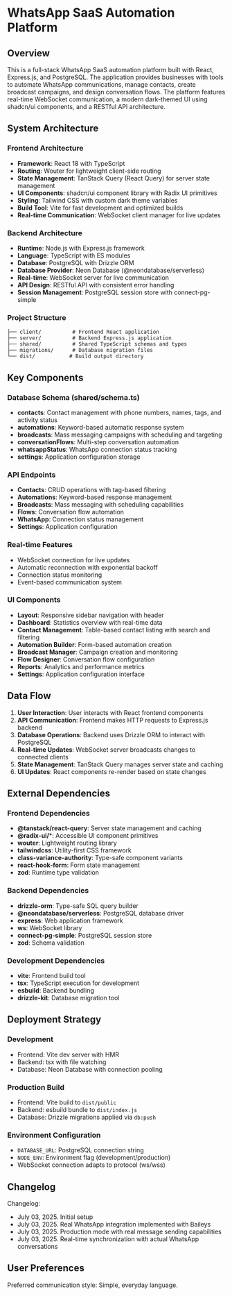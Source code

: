# WhatsApp SaaS Automation Platform

## Overview

This is a full-stack WhatsApp SaaS automation platform built with React, Express.js, and PostgreSQL. The application provides businesses with tools to automate WhatsApp communications, manage contacts, create broadcast campaigns, and design conversation flows. The platform features real-time WebSocket communication, a modern dark-themed UI using shadcn/ui components, and a RESTful API architecture.

## System Architecture

### Frontend Architecture
- **Framework**: React 18 with TypeScript
- **Routing**: Wouter for lightweight client-side routing
- **State Management**: TanStack Query (React Query) for server state management
- **UI Components**: shadcn/ui component library with Radix UI primitives
- **Styling**: Tailwind CSS with custom dark theme variables
- **Build Tool**: Vite for fast development and optimized builds
- **Real-time Communication**: WebSocket client manager for live updates

### Backend Architecture
- **Runtime**: Node.js with Express.js framework
- **Language**: TypeScript with ES modules
- **Database**: PostgreSQL with Drizzle ORM
- **Database Provider**: Neon Database (@neondatabase/serverless)
- **Real-time**: WebSocket server for live communication
- **API Design**: RESTful API with consistent error handling
- **Session Management**: PostgreSQL session store with connect-pg-simple

### Project Structure
```
├── client/          # Frontend React application
├── server/          # Backend Express.js application
├── shared/          # Shared TypeScript schemas and types
├── migrations/      # Database migration files
└── dist/           # Build output directory
```

## Key Components

### Database Schema (shared/schema.ts)
- **contacts**: Contact management with phone numbers, names, tags, and activity status
- **automations**: Keyword-based automatic response system
- **broadcasts**: Mass messaging campaigns with scheduling and targeting
- **conversationFlows**: Multi-step conversation automation
- **whatsappStatus**: WhatsApp connection status tracking
- **settings**: Application configuration storage

### API Endpoints
- **Contacts**: CRUD operations with tag-based filtering
- **Automations**: Keyword-based response management
- **Broadcasts**: Mass messaging with scheduling capabilities
- **Flows**: Conversation flow automation
- **WhatsApp**: Connection status management
- **Settings**: Application configuration

### Real-time Features
- WebSocket connection for live updates
- Automatic reconnection with exponential backoff
- Connection status monitoring
- Event-based communication system

### UI Components
- **Layout**: Responsive sidebar navigation with header
- **Dashboard**: Statistics overview with real-time data
- **Contact Management**: Table-based contact listing with search and filtering
- **Automation Builder**: Form-based automation creation
- **Broadcast Manager**: Campaign creation and monitoring
- **Flow Designer**: Conversation flow configuration
- **Reports**: Analytics and performance metrics
- **Settings**: Application configuration interface

## Data Flow

1. **User Interaction**: User interacts with React frontend components
2. **API Communication**: Frontend makes HTTP requests to Express.js backend
3. **Database Operations**: Backend uses Drizzle ORM to interact with PostgreSQL
4. **Real-time Updates**: WebSocket server broadcasts changes to connected clients
5. **State Management**: TanStack Query manages server state and caching
6. **UI Updates**: React components re-render based on state changes

## External Dependencies

### Frontend Dependencies
- **@tanstack/react-query**: Server state management and caching
- **@radix-ui/***: Accessible UI component primitives
- **wouter**: Lightweight routing library
- **tailwindcss**: Utility-first CSS framework
- **class-variance-authority**: Type-safe component variants
- **react-hook-form**: Form state management
- **zod**: Runtime type validation

### Backend Dependencies
- **drizzle-orm**: Type-safe SQL query builder
- **@neondatabase/serverless**: PostgreSQL database driver
- **express**: Web application framework
- **ws**: WebSocket library
- **connect-pg-simple**: PostgreSQL session store
- **zod**: Schema validation

### Development Dependencies
- **vite**: Frontend build tool
- **tsx**: TypeScript execution for development
- **esbuild**: Backend bundling
- **drizzle-kit**: Database migration tool

## Deployment Strategy

### Development
- Frontend: Vite dev server with HMR
- Backend: tsx with file watching
- Database: Neon Database with connection pooling

### Production Build
- Frontend: Vite build to `dist/public`
- Backend: esbuild bundle to `dist/index.js`
- Database: Drizzle migrations applied via `db:push`

### Environment Configuration
- `DATABASE_URL`: PostgreSQL connection string
- `NODE_ENV`: Environment flag (development/production)
- WebSocket connection adapts to protocol (ws/wss)

## Changelog

Changelog:
- July 03, 2025. Initial setup
- July 03, 2025. Real WhatsApp integration implemented with Baileys
- July 03, 2025. Production mode with real message sending capabilities
- July 03, 2025. Real-time synchronization with actual WhatsApp conversations

## User Preferences

Preferred communication style: Simple, everyday language.